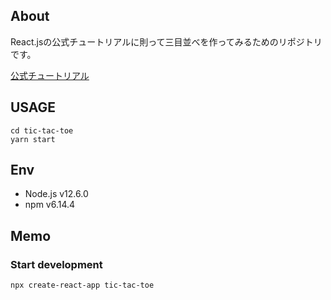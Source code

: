 ## About
React.jsの公式チュートリアルに則って三目並べを作ってみるためのリポジトリです。

[公式チュートリアル](https://ja.reactjs.org/tutorial/tutorial.html)

## USAGE
```
cd tic-tac-toe
yarn start
```

## Env

- Node.js v12.6.0
- npm v6.14.4


## Memo

### Start development

```
npx create-react-app tic-tac-toe

```